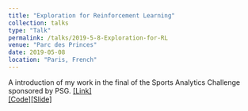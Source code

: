 ```yaml
---
title: "Exploration for Reinforcement Learning"
collection: talks
type: "Talk"
permalink: /talks/2019-5-8-Exploration-for-RL
venue: "Parc des Princes"
date: 2019-05-08
location: "Paris, French"
---
```


A introduction of my work in the final of the Sports Analytics Challenge sponsored by PSG. [[Link]](https://www.agorize.com/en/challenges/xpsg/pages/brief) <br> 
[[Code]](https://github.com/Ericonaldo/Sports-Analytics-Challenge)[[Slide]](http://ericonaldo.github.io/files/2019-5-26-SAC-Final.pdf)